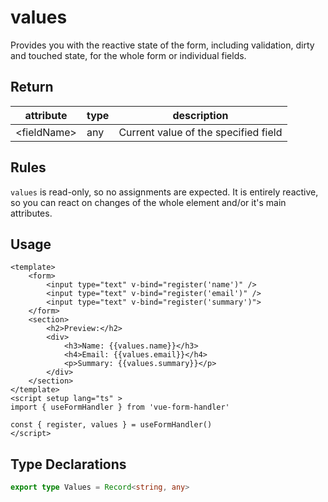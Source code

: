 # values

Provides you with the reactive state of the form, including validation, dirty and touched state, for the whole form or individual fields.

## Return

| attribute | type   | description                                |
|-----------|--------|--------------------------------------------|
| &lt;fieldName&gt; | any    | Current value of the specified field |
## Rules

`values` is read-only, so no assignments are expected. It is entirely reactive, so you can react on changes of the whole element and/or it's main attributes.

## Usage

```vue
<template>
    <form>
        <input type="text" v-bind="register('name')" />
        <input type="text" v-bind="register('email')" />
        <input type="text" v-bind="register('summary')">
    </form>
    <section>
        <h2>Preview:</h2>
        <div>
            <h3>Name: {{values.name}}</h3>
            <h4>Email: {{values.email}}</h4>
            <p>Summary: {{values.summary}}</p>
        </div>
    </section>
</template>
<script setup lang="ts" >
import { useFormHandler } from 'vue-form-handler'

const { register, values } = useFormHandler()
</script>
```

## Type Declarations

```ts
export type Values = Record<string, any>
```